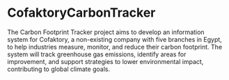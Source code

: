 # CofaktoryCarbonTracker
The Carbon Footprint Tracker project aims to develop an information system for Cofaktory, a non-existing company with five branches in Egypt, to help industries measure, monitor, and reduce their carbon footprint. The system will track greenhouse gas emissions, identify areas for improvement, and support strategies to lower environmental impact, contributing to global climate goals.
